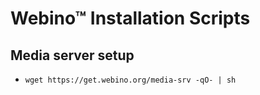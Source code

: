 # Webino™ Installation Scripts

## Media server setup

- `wget https://get.webino.org/media-srv -qO- | sh`
